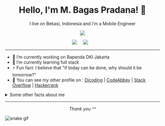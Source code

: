 <h1 align='center'> Hello, I'm M. Bagas Pradana! 👋 </h1>

<p align='center'>
  I live on Bekasi, Indonesia and i'm a Mobile Engineer
</p>

<p align='center'>
  <a href="#"><img src="https://visitor-badge.glitch.me/badge?page_id=bagas050201.bagas050201??style=for-the-badge&logo=appveyor"></a>
</p>


<p align='center'>
  <a href="https://www.linkedin.com/in/muhammad-bagas-pradana-a12a241a9"><img src="https://img.shields.io/badge/linkedin-%230077B5.svg?&style=for-the-badge&logo=linkedin&logoColor=white" /></a>&nbsp;&nbsp;&nbsp;&nbsp;
  <a href="mailto:bagaspradana0201@gmail.com?subject=hi Bagas&body= Good morning, Bagas. My name is .., pleasure to meet you ^^""><img src="https://img.shields.io/badge/gmail-%23D14836.svg?&style=for-the-badge&logo=gmail&logoColor=white" /></a>&nbsp;&nbsp;&nbsp;&nbsp;

</p>


---

- 🔭 I’m currently working on Bapenda DKI Jakarta
- 🌱 I’m currently learning full stack
- ⚡ Fun fact: I believe that "if today can be done, why should it be tomorrow?"
- :mag_right: You can see my other profile on : [Dicoding](https://www.dicoding.com/users/muhammadbagaspradana) | [CodeAbbey](https://www.codeabbey.com/index/user_profile/bagaspradana1011) | [Stack Overflow](https://stackoverflow.com/users/17867702/m-bagas-pradana?tab=summary) | [Hackerrank](https://www.hackerrank.com/bagaspradana0502?hr_r=1)

<details>
  <summary>Some other facts about me</summary>
  <br>
                                                                        
  <a href="https://github.com/bagas050201">
    <img align="left" src="https://github-readme-stats.vercel.app/api?username=bagas050201&count_private=true&show_icons=true" />
  </a>

  <a href="https://github.com/bagas050201">
    <img align="left" src="https://github-readme-stats.vercel.app/api/top-langs/?username=bagas050201" />
  </a>
<br><br><br><br><br><br><br><br><br><br><br><br><br><br>
</details>

<hr>
<p align="center">
  <i>Thank you ^^</i>
</p>
 
                 
![snake gif](https://github.com/bagas050201/bagas050201/blob/output/github-contribution-grid-snake.gif)
